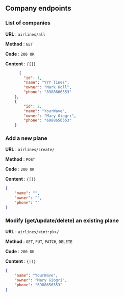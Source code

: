 ## Company endpoints

### List of companies

**URL** : `airlines/all`

**Method** : `GET`

**Code** : `200 OK`

**Content** : `{[]}`

```json
      {
        "id": 1,
        "name": "YYY lines",
        "owner": "Mark Holl",
        "phone": "8988666553"
    },
    {
        "id": 2,
        "name": "YourWave",
        "owner": "Mary Giogri",
        "phone": "6988656553"
    }
```

### Add a new plane

**URL** : `airlines/create/`

**Method** : `POST`

**Code** : `200 OK`

**Content** : `{[]}`

```json
{
    "name": "",
    "owner": "",
    "phone": ""
}
```

### Modify (get/update/delete) an existing plane

**URL** : `airlines/<int:pk>/`

**Method** : `GET`, `PUT`, `PATCH`, `DELETE`

**Code** : `200 OK`

**Content** : `{[]}`

```json
{
    "name": "YourWave",
    "owner": "Mary Giogri",
    "phone": "6988656553"
}
```